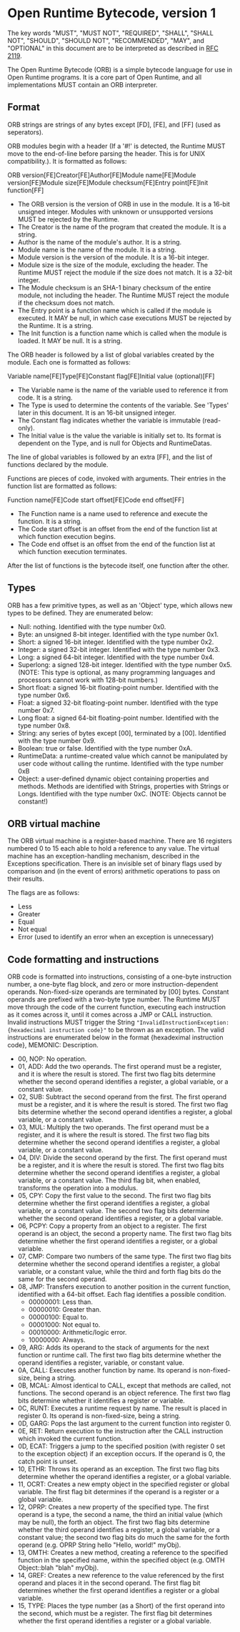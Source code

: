 # Open Runtime Bytecode, version 1

The key words "MUST", "MUST NOT", "REQUIRED", "SHALL", "SHALL NOT", "SHOULD", "SHOULD NOT", "RECOMMENDED", "MAY", and "OPTIONAL" in this document are to be interpreted as described in [RFC 2119](http://www.ietf.org/rfc/rfc2119.txt).

The Open Runtime Bytecode (ORB) is a simple bytecode language for use in Open Runtime programs. It is a core part of Open Runtime, and all implementations MUST contain an ORB interpreter.

## Format

ORB strings are strings of any bytes except [FD], [FE], and [FF] (used as seperators).

ORB modules begin with a header (If a '#!' is detected, the Runtime MUST move to the end-of-line before parsing the header. This is for UNIX compatibility.). It is formatted as follows:

ORB version[FE]Creator[FE]Author[FE]Module name[FE]Module version[FE]Module size[FE]Module checksum[FE]Entry point[FE]Init function[FF]

* The ORB version is the version of ORB in use in the module. It is a 16-bit unsigned integer. Modules with unknown or unsupported versions MUST be rejected by the Runtime.
* The Creator is the name of the program that created the module. It is a string.
* Author is the name of the module's author. It is a string.
* Module name is the name of the module. It is a string.
* Module version is the version of the module. It is a 16-bit integer.
* Module size is the size of the module, excluding the header. The Runtime MUST reject the module if the size does not match. It is a 32-bit integer.
* The Module checksum is an SHA-1 binary checksum of the entire module, not including the header. The Runtime MUST reject the module if the checksum does not match.
* The Entry point is a function name which is called if the module is executed. It MAY be null, in which case executions MUST be rejected by the Runtime. It is a string.
* The Init function is a function name which is called when the module is loaded. It MAY be null. It is a string.

The ORB header is followed by a list of global variables created by the module. Each one is formatted as follows:

Variable name[FE]Type[FE]Constant flag[FE]Initial value (optional)[FF]

* The Variable name is the name of the variable used to reference it from code. It is a string.
* The Type is used to determine the contents of the variable. See 'Types' later in this document. It is an 16-bit unsigned integer.
* The Constant flag indicates whether the variable is immutable (read-only).
* The Initial value is the value the variable is initially set to. Its format is dependent on the Type, and is null for Objects and RuntimeDatas.

The line of global variables is followed by an extra [FF], and the list of functions declared by the module.

Functions are pieces of code, invoked with arguments. Their entries in the function list are formatted as follows:

Function name[FE]Code start offset[FE]Code end offset[FF]

* The Function name is a name used to reference and execute the function. It is a string.
* The Code start offset is an offset from the end of the function list at which function execution begins.
* The Code end offset is an offset from the end of the function list at which function execution terminates.

After the list of functions is the bytecode itself, one function after the other.

## Types

ORB has a few primitive types, as well as an 'Object' type, which allows new types to be defined. They are enumerated below:

* Null: nothing. Identified with the type number 0x0.
* Byte: an unsigned 8-bit integer. Identified with the type number 0x1.
* Short: a signed 16-bit integer. Identified with the type number 0x2.
* Integer: a signed 32-bit integer. Identified with the type number 0x3.
* Long: a signed 64-bit integer. Identified with the type number 0x4.
* Superlong: a signed 128-bit integer. Identified with the type number 0x5. (NOTE: This type is optional, as many programming languages and processors cannot work with 128-bit numbers.)
* Short float: a signed 16-bit floating-point number. Identified with the type number 0x6.
* Float: a signed 32-bit floating-point number. Identified with the type number 0x7.
* Long float: a signed 64-bit floating-point number. Identified with the type number 0x8.
* String: any series of bytes except [00], terminated by a [00]. Identified with the type number 0x9.
* Boolean: true or false. Identified with the type number 0xA.
* RuntimeData: a runtime-created value which cannot be manipulated by user code without calling the runtime. Identified with the type number 0xB
* Object: a user-defined dynamic object containing properties and methods. Methods are identified with Strings, properties with Strings or Longs. Identified with the type number 0xC. (NOTE: Objects cannot be constant!)

## ORB virtual machine

The ORB virtual machine is a register-based machine. There are 16 registers numbered 0 to 15 each able to hold a reference to any value. The virtual machine has an exception-handling mechanism, described in the Exceptions specification. There is an invisible set of binary flags used by comparison and (in the event of errors) arithmetic operations to pass on their results.

The flags are as follows:

* Less
* Greater
* Equal
* Not equal
* Error (used to identify an error when an exception is unnecessary)

## Code formatting and instructions

ORB code is formatted into instructions, consisting of a one-byte instruction number, a one-byte flag block, and zero or more instruction-dependent operands. Non-fixed-size operands are terminated by [00] bytes. Constant operands are prefixed with a two-byte type number. The Runtime MUST move through the code of the current function, executing each instruction as it comes across it, until it comes across a JMP or CALL instruction. Invalid instructions MUST trigger the String `"InvalidInstructionException:{hexadecimal instruction code}"` to be thrown as an exception. The valid instructions are enumerated below in the format {hexadeximal instruction code}, MEMONIC: Description.

* 00, NOP: No operation.
* 01, ADD: Add the two operands. The first operand must be a register, and it is where the result is stored. The first two flag bits determine whether the second operand identifies a register, a global variable, or a constant value.
* 02, SUB: Subtract the second operand from the first. The first operand must be a register, and it is where the result is stored. The first two flag bits determine whether the second operand identifies a register, a global variable, or a constant value.
* 03, MUL: Multiply the two operands. The first operand must be a register, and it is where the result is stored. The first two flag bits determine whether the second operand identifies a register, a global variable, or a constant value.
* 04, DIV: Divide the second operand by the first. The first operand must be a register, and it is where the result is stored. The first two flag bits determine whether the second operand identifies a register, a global variable, or a constant value. The third flag bit, when enabled, transforms the operation into a modulus.
* 05, CPY: Copy the first value to the second. The first two flag bits determine whether the first operand identifies a register, a global variable, or a constant value. The second two flag bits determine whether the second operand identifies a register, or a global variable.
* 06, PCPY: Copy a property from an object to a register. The first operand is an object, the second a property name. The first two flag bits determine whether the first operand identifies a register, or a global variable.
* 07, CMP: Compare two numbers of the same type. The first two flag bits determine whether the second operand identifies a register, a global variable, or a constant value, while the third and forth flag bits do the same for the second operand.
* 08, JMP: Transfers execution to another position in the current function, identified with a 64-bit offset. Each flag identifies a possible condition.
  * 00000001: Less than.
  * 00000010: Greater than.
  * 00000100: Equal to.
  * 00001000: Not equal to.
  * 00010000: Arithmetic/logic error.
  * 10000000: Always.
* 09, ARG: Adds its operand to the stack of arguments for the next function or runtime call. The first two flag bits determine whether the operand identifies a register, variable, or constant value.
* 0A, CALL: Executes another function by name. Its operand is non-fixed-size, being a string.
* 0B, MCAL: Almost identical to CALL, except that methods are called, not functions. The second operand is an object reference. The first two flag bits determine whether it identifies a register or variable.
* 0C, RUNT: Executes a runtime request by name. The result is placed in register 0. Its operand is non-fixed-size, being a string.
* 0D, GARG: Pops the last argument to the current function into register 0.
* 0E, RET: Return execution to the instruction after the CALL instruction which invoked the current function.
* 0D, ECAT: Triggers a jump to the specified position (with register 0 set to the exception object) if an exception occurs. If the operand is 0, the catch point is unset.
* 10, ETHR: Throws its operand as an exception. The first two flag bits determine whether the operand identifies a register, or a global variable.
* 11, OCRT: Creates a new empty object in the specified register or global variable. The first flag bit determines if the operand is a register or a global variable.
* 12, OPRP: Creates a new property of the specified type. The first operand is a type, the second a name, the third an initial value (which may be null), the forth an object. The first two flag bits determine whether the third operand identifies a register, a global variable, or a constant value; the second two flag bits do much the same for the forth operand (e.g. OPRP String hello "Hello, world!" myObj).
* 13, OMTH: Creates a new method, creating a reference to the specified function in the specified name, within the specified object (e.g. OMTH Object::blah "blah" myObj).
* 14, GREF: Creates a new reference to the value referenced by the first operand and places it in the second operand. The first flag bit determines whether the first operand identifies a register or a global variable.
* 15, TYPE: Places the type number (as a Short) of the first operand into the second, which must be a register. The first flag bit determines whether the first operand identifies a register or a global variable.
